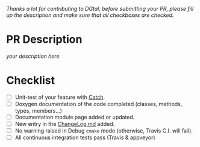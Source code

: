 *Thanks a lot for contributing to DGtal, before submitting your PR, please fill up the description and make sure that all checkboxes are checked.*

# PR Description

*your description here*

# Checklist

- [ ] Unit-test of your feature with [Catch](http://dgtal.org/doc/stable/moduleCatch.html).
- [ ] Doxygen documentation of the code completed (classes, methods, types, members...)
- [ ] Documentation module page added or updated.
- [ ] New entry in the [ChangeLog.md](https://github.com/DGtal-team/DGtal/blob/master/ChangeLog.md) added.
- [ ] No warning raised in Debug ```cmake``` mode (otherwise, Travis C.I. will fail).
- [ ] All continuous integration tests pass (Travis & appveyor)
